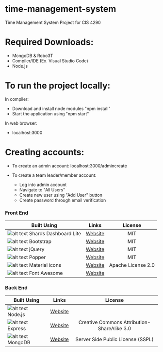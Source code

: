 # time-management-system
Time Management System Project for CIS 4290

# Required Downloads:
- MongoDB & Robo3T
- Compiler/IDE (Ex. Visual Studio Code)
- Node.js

# To run the project locally:

In compiler:
- Download and install node modules "npm install"
- Start the application using "npm start"

In web browser:
- localhost:3000

# Creating accounts:
- To create an admin account: localhost:3000/admincreate

- To create a team leader/member account:
  + Log into admin account
  + Navigate to "All Users"
  + Create new user using "Add User" button
  + Create password through email verification

### Front End

|Built Using|Links|License|
|-------------|:-------------:|:-----:|
|![alt text](https://designrevision.com/favicons/favicon-32x32.png "Shards Dashboard Lite") Shards Dashboard Lite|[Website](https://designrevision.com/docs/shards-dashboard-lite/)|MIT|
|![alt text](https://getbootstrap.com/docs/4.3/assets/img/favicons/favicon-32x32.png "Bootstrap") Bootstrap|[Website](https://getbootstrap.com/)|MIT|
|![alt text](https://www.iconfinder.com/icons/252091/download/png/32 "jQuery") jQuery|[Website](https://jquery.com/)|MIT|
|![alt text](https://popper.js.org/favicon-32x32.png "Popper") Popper|[Website](https://popper.js.org/)|MIT|
|![alt text](https://material.io/favicon.ico "Material icons") Material icons|[Website](https://material.io/tools/icons/?style=baseline)|Apache License 2.0|
|![alt text](https://fontawesome.com/images/favicons/favicon-32x32.png "Font Awesome") Font Awesome|[Website](https://fontawesome.com/)||

### Back End

|Built Using|Links|License|
|-------------|:-------------:|:-----:|
|![alt text](https://nodejs.org/static/favicon.png "Node.js") Node.js|[Website](https://nodejs.org/en/)||
|![alt text](https://expressjs.com/images/favicon.png "Express") Express|[Website](https://expressjs.com/)|Creative Commons Attribution-ShareAlike 3.0|
|![alt text](https://www.mongodb.com/assets/images/global/favicon.ico "MongoDB") MongoDB|[Website](https://www.mongodb.com/)|Server Side Public License (SSPL)|
